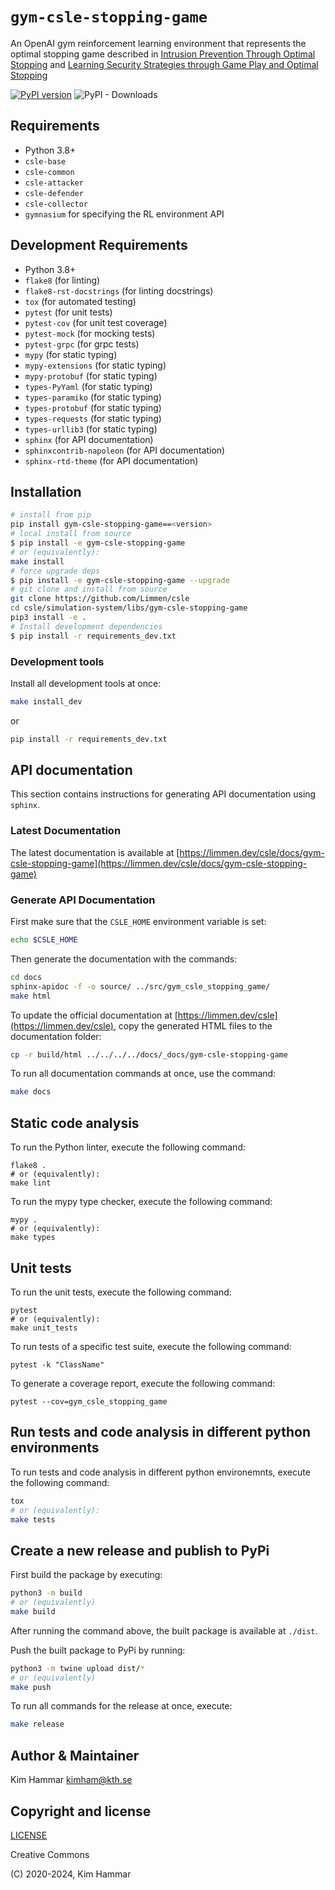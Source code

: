 # `gym-csle-stopping-game`

An OpenAI gym reinforcement learning environment that represents the optimal stopping game described in 
[Intrusion Prevention Through Optimal Stopping](https://ieeexplore.ieee.org/document/9779345) and
[Learning Security Strategies through Game Play and Optimal Stopping](https://limmen.dev/assets/papers/icml_ml4cyber_Hammar_Stadler_final_24_june_2022.pdf)

[![PyPI version](https://badge.fury.io/py/gym-csle-stopping-game.svg)](https://badge.fury.io/py/gym-csle-stopping-game)
![PyPI - Downloads](https://img.shields.io/pypi/dm/gym-csle-stopping-game)

## Requirements

- Python 3.8+
- `csle-base`
- `csle-common`
- `csle-attacker`
- `csle-defender`
- `csle-collector`
- `gymnasium` for specifying the RL environment API

## Development Requirements

- Python 3.8+
- `flake8` (for linting)
- `flake8-rst-docstrings` (for linting docstrings)
- `tox` (for automated testing)
- `pytest` (for unit tests)
- `pytest-cov` (for unit test coverage)
- `pytest-mock` (for mocking tests)
- `pytest-grpc` (for grpc tests)
- `mypy` (for static typing)
- `mypy-extensions` (for static typing)
- `mypy-protobuf` (for static typing)
- `types-PyYaml` (for static typing)
- `types-paramiko` (for static typing)
- `types-protobuf` (for static typing)
- `types-requests` (for static typing)
- `types-urllib3` (for static typing)
- `sphinx` (for API documentation)
- `sphinxcontrib-napoleon` (for API documentation)
- `sphinx-rtd-theme` (for API documentation)

## Installation

```bash
# install from pip
pip install gym-csle-stopping-game==<version>
# local install from source
$ pip install -e gym-csle-stopping-game
# or (equivalently):
make install
# force upgrade deps
$ pip install -e gym-csle-stopping-game --upgrade
# git clone and install from source
git clone https://github.com/Limmen/csle
cd csle/simulation-system/libs/gym-csle-stopping-game
pip3 install -e .
# Install development dependencies
$ pip install -r requirements_dev.txt
```

### Development tools

Install all development tools at once:
```bash
make install_dev
```
or
```bash
pip install -r requirements_dev.txt
```
## API documentation

This section contains instructions for generating API documentation using `sphinx`.

### Latest Documentation

The latest documentation is available at [https://limmen.dev/csle/docs/gym-csle-stopping-game](https://limmen.dev/csle/docs/gym-csle-stopping-game)

### Generate API Documentation

First make sure that the `CSLE_HOME` environment variable is set:
```bash
echo $CSLE_HOME
```
Then generate the documentation with the commands:
```bash
cd docs
sphinx-apidoc -f -o source/ ../src/gym_csle_stopping_game/
make html
```
To update the official documentation at [https://limmen.dev/csle](https://limmen.dev/csle),
copy the generated HTML files to the documentation folder:
```bash
cp -r build/html ../../../../docs/_docs/gym-csle-stopping-game
```

To run all documentation commands at once, use the command:
```bash
make docs
```

## Static code analysis

To run the Python linter, execute the following command:
```
flake8 .
# or (equivalently):
make lint
```

To run the mypy type checker, execute the following command:
```
mypy .
# or (equivalently):
make types
```

## Unit tests

To run the unit tests, execute the following command:
```
pytest
# or (equivalently):
make unit_tests
``` 

To run tests of a specific test suite, execute the following command:
```
pytest -k "ClassName"
```

To generate a coverage report, execute the following command:
```
pytest --cov=gym_csle_stopping_game
```

## Run tests and code analysis in different python environments

To run tests and code analysis in different python environemnts, execute the following command:

```bash
tox
# or (equivalently):
make tests
```

## Create a new release and publish to PyPi

First build the package by executing:
```bash
python3 -m build
# or (equivalently)
make build
```
After running the command above, the built package is available at `./dist`.

Push the built package to PyPi by running:
```bash
python3 -m twine upload dist/*
# or (equivalently)
make push
```

To run all commands for the release at once, execute:
```bash
make release
```

## Author & Maintainer

Kim Hammar <kimham@kth.se>

## Copyright and license

[LICENSE](LICENSE.md)

Creative Commons

(C) 2020-2024, Kim Hammar
